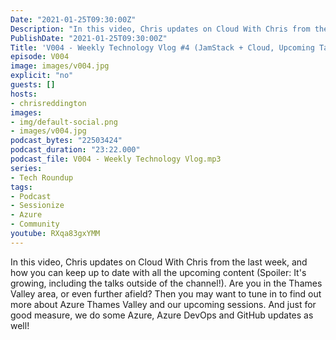 ```yaml
---
Date: "2021-01-25T09:30:00Z"
Description: "In this video, Chris updates on Cloud With Chris from the last week, and how you can keep up to date with all the upcoming content (Spoiler: It's growing, including the talks outside of the channel!). Are you in the Thames Valley area, or even further afield? Then you may want to tune in to find out more about Azure Thames Valley and our upcoming sessions. And just for good measure, we do some Azure, Azure DevOps and GitHub updates as well!"
PublishDate: "2021-01-25T09:30:00Z"
Title: 'V004 - Weekly Technology Vlog #4 (JamStack + Cloud, Upcoming Talks and Tech News)'
episode: V004
image: images/v004.jpg
explicit: "no"
guests: []
hosts:
- chrisreddington
images:
- img/default-social.png
- images/v004.jpg
podcast_bytes: "22503424"
podcast_duration: "23:22.000"
podcast_file: V004 - Weekly Technology Vlog.mp3
series:
- Tech Roundup
tags:
- Podcast
- Sessionize
- Azure
- Community
youtube: RXqa83gxYMM
---
```

In this video, Chris updates on Cloud With Chris from the last week, and how you can keep up to date with all the upcoming content (Spoiler: It's growing, including the talks outside of the channel!). Are you in the Thames Valley area, or even further afield? Then you may want to tune in to find out more about Azure Thames Valley and our upcoming sessions. And just for good measure, we do some Azure, Azure DevOps and GitHub updates as well!
